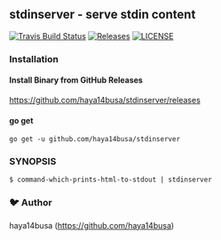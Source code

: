 ## stdinserver - serve stdin content

[![Travis Build Status](https://travis-ci.org/haya14busa/stdinserver.svg?branch=master)](https://travis-ci.org/haya14busa/stdinserver)
[![Releases](https://img.shields.io/github/tag/haya14busa/stdinserver.svg)](https://github.com/haya14busa/stdinserver/releases)
[![LICENSE](https://img.shields.io/badge/license-MIT-blue.svg)](LICENSE)

### Installation

#### Install Binary from GitHub Releases

https://github.com/haya14busa/stdinserver/releases

#### go get

```
go get -u github.com/haya14busa/stdinserver
```

### SYNOPSIS

```
$ command-which-prints-html-to-stdout | stdinserver
```

### :bird: Author
haya14busa (https://github.com/haya14busa)

